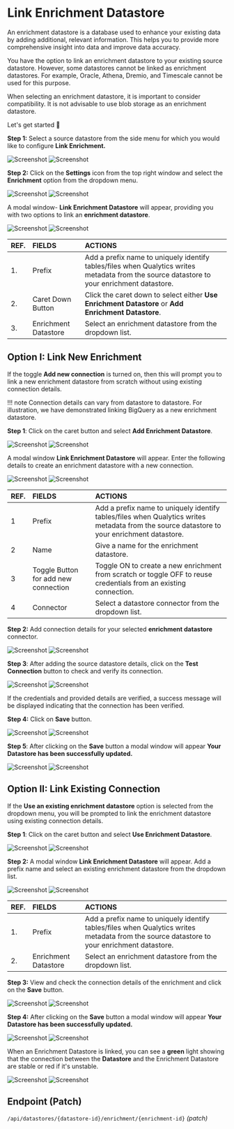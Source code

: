 
# Link Enrichment Datastore

An enrichment datastore is a database used to enhance your existing data by adding additional, relevant information. This helps you to provide more comprehensive insight into data and improve data accuracy. 

You have the option to link an enrichment datastore to your existing source datastore. However, some datastores cannot be linked as enrichment datastores. For example, Oracle, Athena, Dremio, and Timescale cannot be used for this purpose.

When selecting an enrichment datastore, it is important to consider compatibility. It is not advisable to use blob storage as an enrichment datastore.

Let's get started 🚀

**Step 1:** Select a source datastore from the side menu for which you would like to configure **Link Enrichment.**

![Screenshot](../assets/enrichment/link-datastore/datastore-light.png#only-light)
![Screenshot](../assets/enrichment/link-datastore/datastore-dark.png#only-dark)

**Step 2:** Click on the **Settings** icon from the top right window and select the **Enrichment** option from the dropdown menu. 

![Screenshot](../assets/enrichment/link-datastore/settings-light.png#only-light)
![Screenshot](../assets/enrichment/link-datastore/settings-dark.png#only-dark)

A modal window- **Link Enrichment Datastore** will appear, providing you with two options to link an **enrichment datastore**.

![Screenshot](../assets/enrichment/link-datastore/link-enrichment-datastore-light.png#only-light)
![Screenshot](../assets/enrichment/link-datastore/link-enrichment-datastore-dark.png#only-dark)

| REF. | FIELDS | ACTIONS |
| :---- | :---- | :---- |
| 1. | Prefix | Add a prefix name to uniquely identify tables/files when Qualytics writes metadata from the source datastore to your enrichment datastore. |
| 2. | Caret Down Button | Click the caret down to select either **Use Enrichment Datastore** or **Add Enrichment Datastore**. |
| 3. | Enrichment Datastore | Select an enrichment datastore from the dropdown list. |

## Option I: Link New Enrichment

If the toggle **Add new connection** is turned on, then this will prompt you to link a new enrichment datastore from scratch without using existing connection details.

!!! note
    Connection details can vary from datastore to datastore. For illustration, we have demonstrated linking BigQuery as a new enrichment datastore.

**Step 1**: Click on the caret button and select **Add Enrichment Datastore**.

![Screenshot](../assets/enrichment/link-datastore/add-datastore-light.png#only-light)
![Screenshot](../assets/enrichment/link-datastore/add-datastore-dark.png#only-dark)

A modal window **Link Enrichment Datastore** will appear. Enter the following details to create an enrichment datastore with a new connection.

![Screenshot](../assets/enrichment/link-datastore/new-datastore-light.png#only-light)
![Screenshot](../assets/enrichment/link-datastore/new-datastore-dark.png#only-dark)

| REF. | FIELDS | ACTIONS |
| :---- | :---- | :---- |
| 1 | Prefix | Add a prefix name to uniquely identify tables/files when Qualytics writes metadata from the source datastore to your enrichment datastore. |
| 2 | Name | Give a name for the enrichment datastore. |
| 3 | Toggle Button for add new connection | Toggle ON to create a new enrichment from scratch or toggle OFF to reuse credentials from an existing connection. |
| 4 | Connector | Select a datastore connector from the dropdown list. |

**Step 2:** Add connection details for your selected **enrichment datastore** connector.

![Screenshot](../assets/enrichment/link-datastore/details-datastore-light.png#only-light)
![Screenshot](../assets/enrichment/link-datastore/details-datastore-dark.png#only-dark)

**Step 3**: After adding the source datastore details, click on the **Test Connection** button to check and verify its connection.  

![Screenshot](../assets/enrichment/link-datastore/test-light.png#only-light)
![Screenshot](../assets/enrichment/link-datastore/test-dark.png#only-dark)

If the credentials and provided details are verified, a success message will be displayed indicating that the connection has been verified.

**Step 4:** Click on  **Save** button.

![Screenshot](../assets/enrichment/link-datastore/save-light.png#only-light)
![Screenshot](../assets/enrichment/link-datastore/save-dark.png#only-dark)

**Step 5**: After clicking on the **Save** button a modal window will appear **Your Datastore has been successfully updated.**

![Screenshot](../assets/enrichment/link-datastore/window-light.png#only-light)
![Screenshot](../assets/enrichment/link-datastore/window-dark.png#only-dark)

## Option II: Link Existing Connection

If the **Use an existing enrichment datastore** option is selected from the dropdown menu, you will be prompted to link the enrichment datastore using existing connection details.

**Step 1**: Click on the caret button and select **Use Enrichment Datastore**.

![Screenshot](../assets/enrichment/link-datastore/caret-light.png#only-light)
![Screenshot](../assets/enrichment/link-datastore/caret-dark.png#only-dark)

**Step 2:** A modal window **Link Enrichment Datastore** will appear. Add a prefix name and select an existing enrichment datastore from the dropdown list.

![Screenshot](../assets/enrichment/link-datastore/link-light.png#only-light)
![Screenshot](../assets/enrichment/link-datastore/link-dark.png#only-dark)

| REF. | FIELDS | ACTIONS |
| :---- | :---- | :---- |
| 1. | Prefix | Add a prefix name to uniquely identify tables/files when Qualytics writes metadata from the source datastore to your enrichment datastore. |
| 2. | Enrichment Datastore | Select an enrichment datastore from the dropdown list. |

**Step 3:** View and check the connection details of the enrichment and click on the **Save** button.

![Screenshot](../assets/enrichment/link-datastore/save2-light.png#only-light)
![Screenshot](../assets/enrichment/link-datastore/save2-dark.png#only-dark)

**Step 4:** After clicking on the **Save** button a modal window will appear **Your Datastore has been successfully updated.**

![Screenshot](../assets/enrichment/link-datastore/window-light.png#only-light)
![Screenshot](../assets/enrichment/link-datastore/window-dark.png#only-dark)

When an Enrichment Datastore is linked, you can see a **green** light showing that the connection between the **Datastore** and the Enrichment Datastore are stable or red if it's unstable.

![Screenshot](../assets/enrichment/link-datastore/signal-light.png#only-light)
![Screenshot](../assets/enrichment/link-datastore/signal-dark.png#only-dark)

## Endpoint (Patch)

`/api/datastores/{datastore-id}/enrichment/{enrichment-id}` _(patch)_